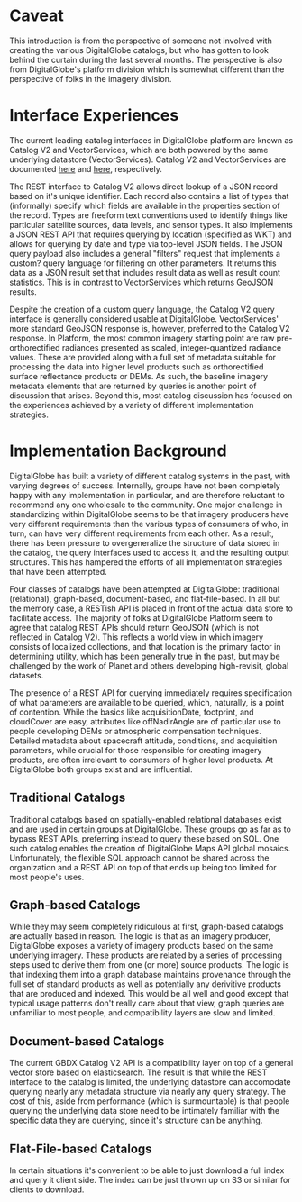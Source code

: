 # Caveat

This introduction is from the perspective of someone not involved with creating the various DigitalGlobe catalogs, but who has gotten to look behind the curtain during the last several months.  The perspective is also from DigitalGlobe's platform division which is somewhat different than the perspective of folks in the imagery division.

# Interface Experiences

The current leading catalog interfaces in DigitalGlobe platform are known as Catalog V2 and VectorServices, which are both powered by the same underlying datastore (VectorServices).  Catalog V2 and VectorServices are documented [here](https://gbdxdocs.digitalglobe.com/docs/catalog-v2-course) and [here](https://gbdxdocs.digitalglobe.com/docs/read-vector-services-overview), respectively.

The REST interface to Catalog V2 allows direct lookup of a JSON record based on it's unique identifier.  Each record also contains a list of types that (informally) specify which fields are available in the properties section of the record.  Types are freeform text conventions used to identify things like particular satellite sources, data levels, and sensor types.  It also implements a JSON REST API that requires querying by location (specified as WKT) and allows for querying by date and type via top-level JSON fields.  The JSON query payload also includes a general "filters" request that implements a custom? query language for filtering on other parameters.  It returns this data as a JSON result set that includes result data as well as result count statistics.  This is in contrast to VectorServices which returns GeoJSON results.

Despite the creation of a custom query language, the Catalog V2 query interface is generally considered usable at DigitalGlobe.  VectorServices' more standard GeoJSON response is, however, preferred to the Catalog V2 response.  In Platform, the most common imagery starting point are raw pre-orthorectified radiances presented as scaled, integer-quantized radiance values. These are provided along with a full set of metadata suitable for processing the data into higher level products such as orthorectified surface reflectance products or DEMs.  As such, the baseline imagery metadata elements that are returned by queries is another point of discussion that arises.  Beyond this, most catalog discussion has focused on the experiences achieved by a variety of different implementation strategies.  

# Implementation Background

DigitalGlobe has built a variety of different catalog systems in the past, with varying degrees of success.  Internally, groups have not been completely happy with any implementation in particular, and are therefore reluctant to recommend any one wholesale to the community.  One major challenge in standardizing within DigitalGlobe seems to be that imagery producers have very different requirements than the various types of consumers of who, in turn, can have very different requirements from each other.  As a result, there has been pressure to overgeneralize the structure of data stored in the catalog, the query interfaces used to access it, and the resulting output structures.  This has hampered the efforts of all implementation strategies that have been attempted.  

Four classes of catalogs have been attempted at DigitalGlobe: traditional (relational), graph-based, document-based, and flat-file-based.  In all but the memory case, a RESTish API is placed in front of the actual data store to facilitate access.  The majority of folks at DigitalGlobe Platform seem to agree that catalog REST APIs should return GeoJSON (which is not reflected in Catalog V2).  This reflects a world view in which imagery consists of localized collections, and that location is the primary factor in determining utility, which has been generally true in the past, but may be challenged by the work of Planet and others developing high-revisit, global datasets.  

The presence of a REST API for querying immediately requires specification of what parameters are available to be queried, which, naturally, is a point of contention.  While the basics like acquisitionDate, footprint, and cloudCover are easy, attributes like offNadirAngle are of particular use to people developing DEMs or atmospheric compensation techniques.  Detailed metadata about spacecraft attitude, conditions, and acquisition parameters, while crucial for those responsible for creating imagery products, are often irrelevant to consumers of higher level products.  At DigitalGlobe both groups exist and are influential.

## Traditional Catalogs

Traditional catalogs based on spatially-enabled relational databases exist and are used in certain groups at DigitalGlobe.  These groups go as far as to bypass REST APIs, preferring instead to query these based on SQL.  One such catalog enables the creation of DigitalGlobe Maps API global mosaics.  Unfortunately, the flexible SQL approach cannot be shared across the organization and a REST API on top of that ends up being too limited for most people's uses.

## Graph-based Catalogs

While they may seem completely ridiculous at first, graph-based catalogs are actually based in reason.  The logic is that as an imagery producer, DigitalGlobe exposes a variety of imagery products based on the same underlying imagery.  These products are related by a series of processing steps used to derive them from one (or more) source products.  The logic is that indexing them into a graph database maintains provenance through the full set of standard products as well as potentially any derivitive products that are produced and indexed.  This would be all well and good except that typical usage patterns don't really care about that view, graph queries are unfamiliar to most people, and compatibility layers are slow and limited.

## Document-based Catalogs

The current GBDX Catalog V2 API is a compatibility layer on top of a general vector store based on elasticsearch.  The result is that while the REST interface to the catalog is limited, the underlying datastore can accomodate querying nearly any metadata structure via nearly any query strategy.  The cost of this, aside from performance (which is surmountable) is that people querying the underlying data store need to be intimately familiar with the specific data they are querying, since it's structure can be anything.

## Flat-File-based Catalogs

In certain situations it's convenient to be able to just download a full index and query it client side.  The index can be just thrown up on S3 or similar for clients to download.  
